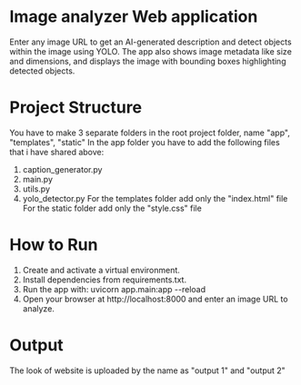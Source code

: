 # Image analyzer Web application
Enter any image URL to get an AI-generated description and detect objects within the image using YOLO. The app also shows image metadata like size and dimensions, and displays the image with bounding boxes highlighting detected objects.

# Project Structure
You have to make 3 separate folders in the root project folder, name "app", "templates", "static"
In the app folder you have to add the following files that i have shared above:
1. caption_generator.py
2. main.py
3. utils.py
4. yolo_detector.py
For the templates folder add only the "index.html" file 
For the static folder add only the "style.css" file

# How to Run
1. Create and activate a virtual environment.
2. Install dependencies from requirements.txt.
3. Run the app with:
   uvicorn app.main:app --reload
4. Open your browser at http://localhost:8000 and enter an image URL to analyze.

# Output
The look of website is uploaded by the name as "output 1" and "output 2"
